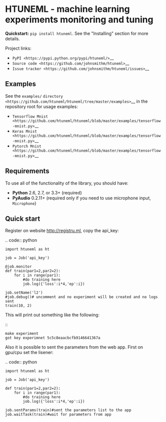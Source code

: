 # HTUNEML - machine learning experiments monitoring and tuning

**Quickstart:** ``pip install htuneml``. See the "Installing" section for more details.


Project links:

-  `PyPI <https://pypi.python.org/pypi/htuneml/>`__
-  `Source code <https://github.com/johnsmithm/htuneml>`__
-  `Issue tracker <https://github.com/johnsmithm/htuneml/issues>`__


Examples
--------

See the ``examples/`` `directory <https://github.com/htuneml/htuneml/tree/master/examples>`__ in the repository root for usage examples:

-  `Tensorflow Mnist <https://github.com/htuneml/htuneml/blob/master/examples/tensorflow-mnist.py>`__
-  `Keras Mnist <https://github.com/htuneml/htuneml/blob/master/examples/tensorflow-mnist.py>`__
-  `Pytorch Mnist <https://github.com/htuneml/htuneml/blob/master/examples/tensorflow-mnist.py>`__


Requirements
------------

To use all of the functionality of the library, you should have:

* **Python** 2.6, 2.7, or 3.3+ (required)
* **PyAudio** 0.2.11+ (required only if you need to use microphone input, ``Microphone``)


Quick start
------------

Register on website http://registru.ml, copy the api_key:

.. code:: python

    import htuneml as ht
    
    job = Job('api_key')
    
    @job.monitor
    def train(par1=2,par2=2):
        for i in range(par1):
            #do training here
            job.log({'loss':i*4,'ep':i})

    job.setName('l2')
    #job.debug()# uncomment and no experiment will be created and no logs sent
    train(10, 2)

This will print out something like the following:

::

    make experiment
    got key experimnet 5c5c8eaacbcfb9146641367a

Also it is possible to sent the parameters from the web app. First on gpu/cpu set the lisener:

.. code:: python

    import htuneml as ht
    
    job = Job('api_key')
    
    def train(par1=2,par2=2):
        for i in range(par1):
            #do training here
            job.log({'loss':i*4,'ep':i})

    job.sentParams(train)#sent the parameters list to the app
    job.waitTask(train)#wait for parameters from app
    
